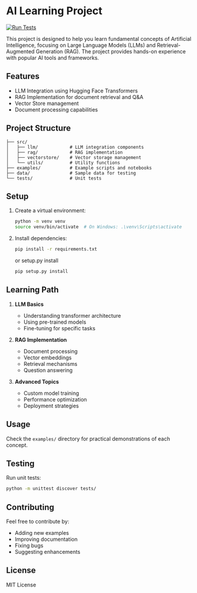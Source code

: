 # AI Learning Project

[![Run Tests](https://github.com/AlbertoBarrago/AI_Learning/actions/workflows/run-tests.yml/badge.svg)](https://github.com/AlbertoBarrago/AI_Learning/actions/workflows/run-tests.yml)

This project is designed to help you learn fundamental concepts of Artificial Intelligence, focusing on Large Language Models (LLMs) and Retrieval-Augmented Generation (RAG). The project provides hands-on experience with popular AI tools and frameworks.

## Features

- LLM Integration using Hugging Face Transformers
- RAG Implementation for document retrieval and Q&A
- Vector Store management
- Document processing capabilities

## Project Structure

```
├── src/
│   ├── llm/            # LLM integration components
│   ├── rag/            # RAG implementation
│   ├── vectorstore/    # Vector storage management
│   └── utils/          # Utility functions
├── examples/           # Example scripts and notebooks
├── data/               # Sample data for testing
└── tests/              # Unit tests
```

## Setup

1. Create a virtual environment:
   ```bash
   python -m venv venv
   source venv/bin/activate  # On Windows: .\venv\Scripts\activate
   ```

2. Install dependencies:
   ```bash
   pip install -r requirements.txt
   ```
   or setup.py install

   ```bash
   pip setup.py install
   ```

## Learning Path

1. **LLM Basics**
   - Understanding transformer architecture
   - Using pre-trained models
   - Fine-tuning for specific tasks

2. **RAG Implementation**
   - Document processing
   - Vector embeddings
   - Retrieval mechanisms
   - Question answering

3. **Advanced Topics**
   - Custom model training
   - Performance optimization
   - Deployment strategies

## Usage

Check the `examples/` directory for practical demonstrations of each concept.

## Testing

Run unit tests:
```bash
python -m unittest discover tests/
```

## Contributing

Feel free to contribute by:
- Adding new examples
- Improving documentation
- Fixing bugs
- Suggesting enhancements

## License

MIT License